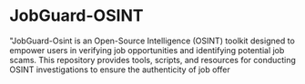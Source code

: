 # JobGuard-OSINT
"JobGuard-Osint is an Open-Source Intelligence (OSINT) toolkit designed to empower users in verifying job opportunities and identifying potential job scams. This repository provides tools, scripts, and resources for conducting OSINT investigations to ensure the authenticity of job offer
